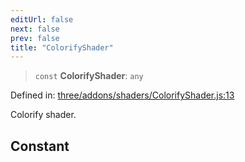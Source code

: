 ```yaml
---
editUrl: false
next: false
prev: false
title: "ColorifyShader"
---
```


> `const` **ColorifyShader**: `any`

Defined in: [three/addons/shaders/ColorifyShader.js:13](https://github.com/DefinitelyMaybe/three-i18n/blob/fa57b79433d1c349ffb23a78727299c8d4190136/three/addons/shaders/ColorifyShader.js#L13)

Colorify shader.

## Constant
